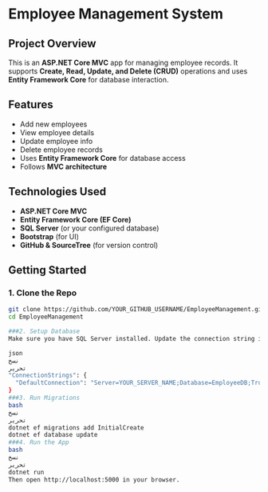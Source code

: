 # Employee Management System

## Project Overview
This is an **ASP.NET Core MVC** app for managing employee records. It supports **Create, Read, Update, and Delete (CRUD)** operations and uses **Entity Framework Core** for database interaction.

## Features
- Add new employees
- View employee details
- Update employee info
- Delete employee records
- Uses **Entity Framework Core** for database access
- Follows **MVC architecture**

## Technologies Used
- **ASP.NET Core MVC**
- **Entity Framework Core (EF Core)**
- **SQL Server** (or your configured database)
- **Bootstrap** (for UI)
- **GitHub & SourceTree** (for version control)

## Getting Started

### 1. Clone the Repo
```bash
git clone https://github.com/YOUR_GITHUB_USERNAME/EmployeeManagement.git
cd EmployeeManagement

###2. Setup Database
Make sure you have SQL Server installed. Update the connection string in appsettings.json:

json
نسخ
تحرير
"ConnectionStrings": {
  "DefaultConnection": "Server=YOUR_SERVER_NAME;Database=EmployeeDB;Trusted_Connection=True;"
}
###3. Run Migrations
bash
نسخ
تحرير
dotnet ef migrations add InitialCreate
dotnet ef database update
###4. Run the App
bash
نسخ
تحرير
dotnet run
Then open http://localhost:5000 in your browser.
